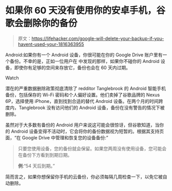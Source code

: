 # 如果你 60 天没有使用你的安卓手机，谷歌会删除你的备份

> 原文：<https://lifehacker.com/google-will-delete-your-backup-if-you-havent-used-your-1816363955>

Android:如果你有一个 Android 设备，你很可能在你的 Google Drive 账户里有一个备份。不幸的是，正如一位用户在 中发现的那样，如果你不碰你的 Android 设备，即使你有足够的空间来存放它，备份也会在 60 天内过期。

Watch

潜在的严重数据删除政策彻底清除了 redditor Tanglebrook 的 Android 智能手机备份，包括保存的 Wi-Fi 密码和个人偏好设置。他们卖掉了谷歌品牌的 Nexus 6P，选择使用 iPhone，直到找到合适的替代 Android 设备。在两个月的时间跨度内，Tanglebrook 没有访问他们的 Android 设备，备份在没有警告的情况下被删除。

虽然对于大多数有备份的 Android 用户来说这可能会很惊讶，但谷歌知道，当你的 Android 设备变得不活动时，它会将你的备份数据视为短暂的。根据其支持页面，“在 Google Drive 中管理和恢复您的设备备份:”

> 只要您使用设备，您的备份就会保留。如果您两周没有使用设备，您可能会在备份下方看到到期日期。
> 
> **例**:“54 天后到期。”

简而言之，如果你想保留你手机的云备份，你必须每隔几周检查一下，以免它被自动删除。